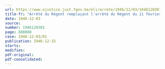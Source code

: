 ```yaml
---
url: https://www.ejustice.just.fgov.be/eli/arrete/1946/12/03/1946120301/justel
title-fr: "Arrêté du Régent remplaçant l'arrêté du Régent du 11 février 1946 instituant des organes de sécurité et d'hygiène dans les entreprises industrielles et commerciales ainsi que dans les services et établissements publics ou d'utilité publique"
date: 1946-12-03
source:
number: 1946120301
page: 888888
case: 1946-12-03/01
publication: 1946-12-15
starts:
modifies:
pdf-original:
pdf-consolidated:
---
```


